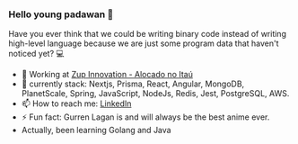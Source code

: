### Hello young padawan 👋

Have you ever think that we could be writing binary code instead of writing high-level language because we are just some program data that haven't noticed yet? :computer:

- :briefcase: Working at [Zup Innovation - Alocado no Itaú](https://www.itau.com.br/atendimento-itau/para-voce/assistente-virtual-itau)
- 🌱 currently stack: Nextjs, Prisma, React, Angular, MongoDB, PlanetScale, Spring, JavaScript, NodeJs, Redis, Jest, PostgreSQL, AWS.    
- 📫 How to reach me: [LinkedIn](http://linkedin.com.br/in/kevynfaria)  
- ⚡ Fun fact: Gurren Lagan is and will always be the best anime ever.
- Actually, been learning Golang and Java
<!--
**kevynfg/kevynfg** is a ✨ _special_ ✨ repository because its `README.md` (this file) appears on your GitHub profile.

Here are some ideas to get you started:


- 👯 I’m looking to collaborate on ...
- 🤔 I’m looking for help with ...
- 💬 Ask me about ...
- 📫 How to reach me: ...
- 😄 Pronouns: ...
- ⚡ Fun fact: ...
-->
